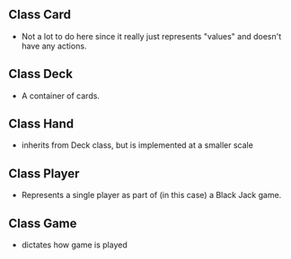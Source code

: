 ## Class Card
* Not a lot to do here since it really just represents "values" and doesn't have any actions.

## Class Deck
* A container of cards.

## Class Hand
* inherits from Deck class, but is implemented at a smaller scale

## Class Player
* Represents a single player as part of (in this case) a Black Jack game.

## Class Game
* dictates how game is played
